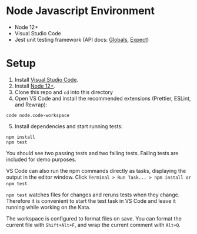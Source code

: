 # Node Javascript Environment

- Node 12+
- Visual Studio Code
- Jest unit testing framework (API docs: [Globals](https://jestjs.io/docs/en/api), [Expect](https://jestjs.io/docs/en/expect))

# Setup

1. Install [Visual Studio Code](https://code.visualstudio.com/).
2. Install [Node 12+](https://nodejs.org/en/download/).
3. Clone this repo and `cd` into this directory
4. Open VS Code and install the recommended extensions (Prettier, ESLint, and Rewrap):
```
code node.code-workspace
```
5. Install dependencies and start running tests:
```
npm install
npm test
```
You should see two passing tests and two failing tests.  Failing tests are included for demo purposes.

VS Code can also run the npm commands directly as tasks, displaying the output in the editor window. Click `Terminal > Run Task... > npm install or npm test`.

`npm test` watches files for changes and reruns tests when they change. Therefore it is convenient to start the test task in VS Code and leave it running while working on the Kata.

The workspace is configured to format files on save. You can format the current file with `Shift+Alt+F`, and wrap the current comment with `Alt+Q`.